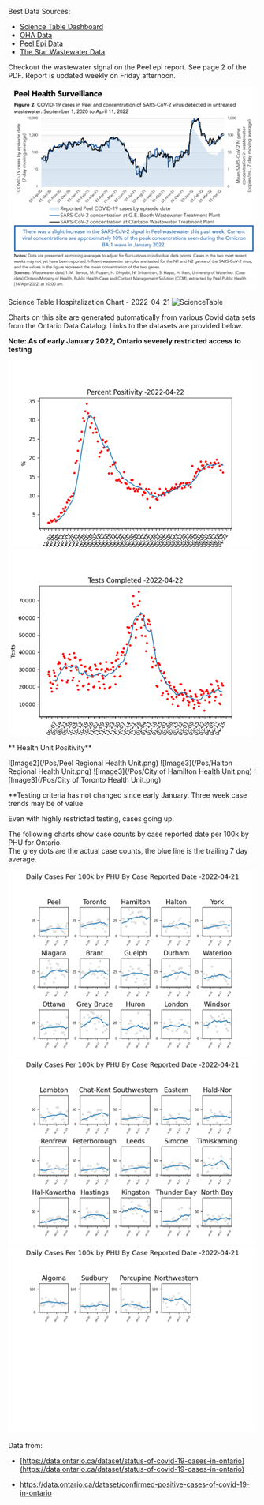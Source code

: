 Best Data Sources:
* [Science Table Dashboard](https://covid19-sciencetable.ca/ontario-dashboard/)
* [OHA Data](https://www.oha.com/news/covid-19-hospital-capacity-update)
* [Peel Epi Data](https://www.peelregion.ca/coronavirus/case-status/)
* [The Star Wastewater Data](https://www.thestar.com/news/gta/2022/03/22/is-covid-surging-or-declining-in-the-gta-use-our-map-to-see-wastewater-trends-for-your-area.html)

Checkout the wastewater signal on the Peel epi report.  See page 2 of the PDF.  Report is updated weekly on Friday afternoon.

![Imageww](/Peel_Wastewater.png)

Science Table Hospitalization Chart - 2022-04-21
![ScienceTable](https://covid19-sciencetable.ca/wp-content/uploads/2022/04/2022-04-21-Daily-COVID-19-Hospitalizations-and-ICU-Occupancy-in-Ontario.png)

Charts on this site are generated automatically from various Covid data sets from the Ontario Data Catalog.
Links to the datasets are provided below.


<!--
Here you will find plots below for all Ontario Public Health units normalized to daily cases
per 100k.  On linked pages below you will find case counts by age for some of the larger health units
along with charts for licensed child care and school settings. 

* [By Age](/byAge.md)
* [Schools](/schools.md)
* [Licensed Child Care](/LCC.md)

Data from:

* [https://data.ontario.ca/dataset/status-of-covid-19-cases-in-ontario](https://data.ontario.ca/dataset/status-of-covid-19-cases-in-ontario) 

* [https://data.ontario.ca/dataset/confirmed-positive-cases-of-covid-19-in-ontario ](https://data.ontario.ca/dataset/confirmed-positive-cases-of-covid-19-in-ontario) 

* [https://data.ontario.ca/dataset/summary-of-cases-in-schools](https://data.ontario.ca/dataset/summary-of-cases-in-schools)

* [https://data.ontario.ca/dataset/summary-of-cases-in-licensed-child-care-settings](https://data.ontario.ca/dataset/summary-of-cases-in-licensed-child-care-settings)


The following charts show case counts by case reported date per 100k by PHU for Ontario.  
The grey dots are the actual case counts, the blue line is the trailing 7 day average.

-->


**Note:  As of early January 2022, Ontario severely restricted access to testing**

![Image0](/pos.png)
![Image1](/tests.png)

** Health Unit Positivity**

![Image2](/Pos/Peel Regional Health Unit.png)
![Image3](/Pos/Halton Regional Health Unit.png)
![Image3](/Pos/City of Hamilton Health Unit.png)
![Image3](/Pos/City of Toronto Health Unit.png)



**Testing criteria has not changed since early January.  Three week case trends may be of value

Even with highly restricted testing, cases going up.

The following charts show case counts by case reported date per 100k by PHU for Ontario.  
The grey dots are the actual case counts, the blue line is the trailing 7 day average.


![Image1](/PHU/Ontario_Chart1.png)
![Image2](/PHU/Ontario_Chart2.png)
![Image3](/PHU/Ontario_Chart3.png)

Data from:

* [https://data.ontario.ca/dataset/status-of-covid-19-cases-in-ontario](https://data.ontario.ca/dataset/status-of-covid-19-cases-in-ontario) 

* [https://data.ontario.ca/dataset/confirmed-positive-cases-of-covid-19-in-ontario ](https://data.ontario.ca/dataset/confirmed-positive-cases-of-covid-19-in-ontario) 

